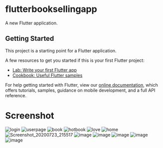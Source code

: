 # flutterbooksellingapp

A new Flutter application.

## Getting Started

This project is a starting point for a Flutter application.

A few resources to get you started if this is your first Flutter project:

- [Lab: Write your first Flutter app](https://flutter.dev/docs/get-started/codelab)
- [Cookbook: Useful Flutter samples](https://flutter.dev/docs/cookbook)

For help getting started with Flutter, view our
[online documentation](https://flutter.dev/docs), which offers tutorials,
samples, guidance on mobile development, and a full API reference.

# Screenshot
![login](https://user-images.githubusercontent.com/45823921/88382013-caa6a800-cdd1-11ea-845f-294ee35993ad.jpg)
![userpage](https://user-images.githubusercontent.com/45823921/88382155-11949d80-cdd2-11ea-961d-abbf67346684.jpg)
![book](https://user-images.githubusercontent.com/45823921/88382213-3852d400-cdd2-11ea-8631-e6c059d662f0.jpg)
![hotbook](https://user-images.githubusercontent.com/45823921/88382465-b616df80-cdd2-11ea-985d-3e020d45e2eb.jpg)
![love](https://user-images.githubusercontent.com/45823921/88382610-03934c80-cdd3-11ea-85d9-7bcfb4724e3f.jpg)
![home](https://user-images.githubusercontent.com/45823921/88383001-d72c0000-cdd3-11ea-99b7-8d0a9e633a53.jpg)
![Screenshot_20200723_215517](https://user-images.githubusercontent.com/45823921/88374707-67fadf80-cdc4-11ea-87d2-31250228452f.jpg)
![image](https://user-images.githubusercontent.com/48172143/86570903-dce3b200-bf9a-11ea-83f4-c94f4e0ceef4.png)
![image](https://user-images.githubusercontent.com/48172143/86571016-fdac0780-bf9a-11ea-977c-0afe5085890c.png)
![image](https://user-images.githubusercontent.com/48172143/86570979-f553cc80-bf9a-11ea-8a8b-59d6fb1af606.png)
![image](https://user-images.githubusercontent.com/48172143/86571086-1a483f80-bf9b-11ea-98a2-ac85d8f80193.png)
![image](https://user-images.githubusercontent.com/48172143/86573957-4bc30a00-bf9f-11ea-8a97-b5db39add588.png)
